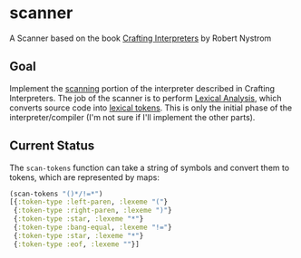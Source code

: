 # scanner
A Scanner based on the book [Crafting Interpreters](https://craftinginterpreters.com) by Robert Nystrom

## Goal
Implement the [scanning](https://craftinginterpreters.com/scanning.html) portion of the interpreter described in Crafting Interpreters.
The job of the scanner is to perform [Lexical Analysis](https://en.wikipedia.org/wiki/Lexical_analysis),
which converts source code into [lexical tokens](https://en.wikipedia.org/wiki/Lexical_analysis#Token).
This is only the initial phase of the interpreter/compiler (I'm not sure if I'll implement the other parts).

## Current Status

The `scan-tokens` function can take a string of symbols and convert them to tokens, which are represented by maps:

```clojure
(scan-tokens "()*/!=*")
[{:token-type :left-paren, :lexeme "("}
 {:token-type :right-paren, :lexeme ")"}
 {:token-type :star, :lexeme "*"}
 {:token-type :bang-equal, :lexeme "!="}
 {:token-type :star, :lexeme "*"}
 {:token-type :eof, :lexeme ""}]
```
